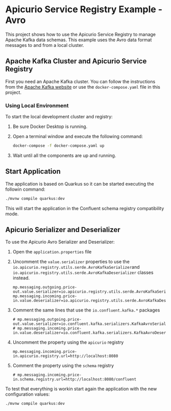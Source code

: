 # Apicurio Service Registry Example - Avro

This project shows how to use the Apicurio Service Registry to manage Apache Kafka data schemas. This example uses the Avro data format messages to and from a local cluster.

## Apache Kafka Cluster and Apicurio Service Registry

First you need an Apache Kafka cluster. You can follow the instructions from the [Apache Kafka website](https://kafka.apache.org/quickstart) or use the `docker-compose.yaml` file in this project.

### Using Local Environment

To start the local development cluster and registry:

1. Be sure Docker Desktop is running.
1. Open a terminal window and execute the following command:

    ```bash
    docker-compose -f docker-compose.yaml up
    ```

1. Wait until all the components are up and running.

## Start Application

The application is based on Quarkus so it can be started executing the followin command:

```bash
./mvnw compile quarkus:dev
```

This will start the application in the Confluent schema registry compatibility mode.

## Apicurio Serializer and Deserializer

To use the Apicurio Avro Serializer and Deserializer:

1. Open the `application.properties` file
2. Uncomment the `value.serializer` properties to use the `io.apicurio.registry.utils.serde.AvroKafkaSerializer`and `io.apicurio.registry.utils.serde.AvroKafkaDeserializer` classes instead.

    ```properies
    mp.messaging.outgoing.price-out.value.serializer=io.apicurio.registry.utils.serde.AvroKafkaSerializer
    mp.messaging.incoming.price-in.value.deserializer=io.apicurio.registry.utils.serde.AvroKafkaDeserializer
    ```

3. Comment the same lines that use the `io.confluent.kafka.*` packages

    ```properies
    # mp.messaging.outgoing.price-out.value.serializer=io.confluent.kafka.serializers.KafkaAvroSerializer
    # mp.messaging.incoming.price-in.value.deserializer=io.confluent.kafka.serializers.KafkaAvroDeserializer
    ```

4. Uncomment the property using the `apicurio` registry

    ```properies
    mp.messaging.incoming.price-in.apicurio.registry.url=http://localhost:8080
    ```

5. Comment the property using the `schema` registry

    ```properies
    # mp.messaging.incoming.price-in.schema.registry.url=http://localhost:8080/confluent
    ```

To test that everything is workin start again the application with the new configuration values:

```bash
./mvnw compile quarkus:dev
```
